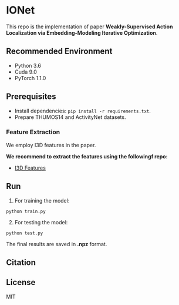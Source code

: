 # IONet
This repo is the implementation of paper **Weakly-Supervised Action Localization via Embedding-Modeling Iterative Optimization**.

## Recommended Environment
* Python 3.6
* Cuda 9.0
* PyTorch 1.1.0

## Prerequisites
* Install dependencies: `pip install -r requirements.txt`.
* Prepare THUMOS14 and ActivityNet datasets.

### Feature Extraction
We employ I3D features in the paper. 

**We recommend to extract the features using the followingf repo:**
* [I3D Features](https://github.com/Finspire13/pytorch-i3d-feature-extraction)

## Run

1. For training the model:
```
python train.py
```

2. For testing the model:
```
python test.py
```

The final results are saved in **.npz** format.

## Citation

## License
MIT

